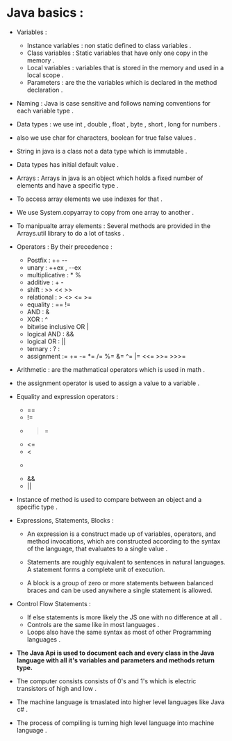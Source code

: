 # Java basics :

- Variables : 

    - Instance variables : non static defined to class variables .
    - Class variables : Static variables that have only one copy in the memory .
    - Local variables : variables that is stored in the memory and used in a local scope .
    - Parameters : are the the variables which is declared in the method declaration .

- Naming : Java is case sensitive and follows naming conventions for each variable type .

- Data types : we use int , double , float , byte , short , long for numbers .
- also we use char for characters, boolean for true false values .
- String in java is a class not a data type which is immutable .
- Data types has initial default value .

- Arrays : Arrays in java is an object which holds a fixed number of elements and have a specific type .

- To access array elements we use indexes for that .

- We use System.copyarray to copy from one array to another .

- To manipualte array elements : Several methods are provided in the Arrays.util library to do a lot of tasks .



- Operators : By their precedence :
    - Postfix : ++ --
    - unary : ++ex , --ex
    - multiplicative : * %
    - additive : + -
    - shift : >> << >>
    - relational : > <> <= >=
    - equality : == != 
    - AND : &
    - XOR : ^
    - bitwise inclusive OR	|
    - logical AND : &&
    - logical OR : ||
    - ternary : ? :
    - assignment := += -= *= /= %= &= ^= |= <<= >>= >>>=

- Arithmetic : are the mathmatical operators which is used in math .
- the assignment operator is used to assign a value to a variable .


- Equality and expression operators : 

    - == 
    - !=
    - >=
    - <=
    - <
    - >
    - &&
    - ||
- Instance of method is used to compare between an object and a specific type .


- Expressions, Statements, Blocks :
    - An expression is a construct made up of variables, operators, and method invocations, which are constructed according to the syntax of the language, that evaluates to a single value .

    - Statements are roughly equivalent to sentences in natural languages. A statement forms a complete unit of execution. 

    - A block is a group of zero or more statements between balanced braces and can be used anywhere a single statement is allowed.


- Control Flow Statements :
    - If else statements is more likely the JS one with no difference at all .
    - Controls are the same like in most languages .
    - Loops also have the same syntax as most of other Programming languages .



- **The Java Api is used to document each and every class in the Java language with all it's variables and parameters and methods return type.**


- The computer consists consists of 0's and 1's which is electric transistors of high and low .

- The machine language is trnaslated into higher level languages like Java c# .

- The process of compiling is turning high level language into machine language .



